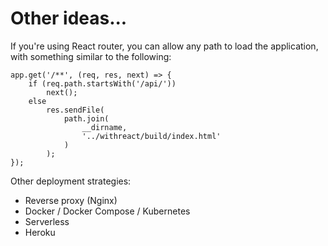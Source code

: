# Other ideas...

If you're using React router, you can allow any path to load the application, with something similar to the following:

    app.get('/**', (req, res, next) => {
        if (req.path.startsWith('/api/'))
            next();
        else
            res.sendFile(
                path.join(
                    __dirname, 
                    '../withreact/build/index.html'
                )
            );
    });

Other deployment strategies:

- Reverse proxy (Nginx)
- Docker / Docker Compose / Kubernetes
- Serverless
- Heroku

